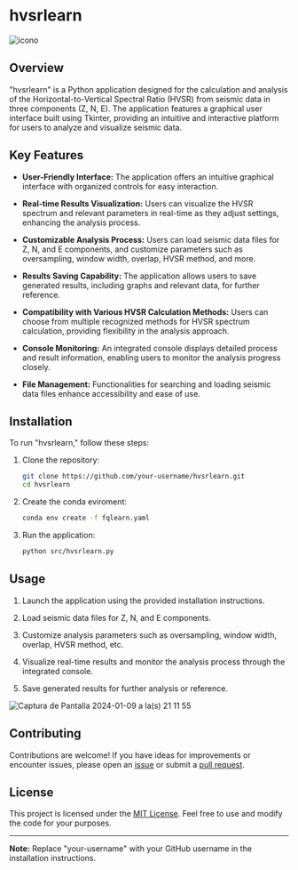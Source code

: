 # hvsrlearn
![icono](https://github.com/JoseMariaGarciaMarquez/hvsrlearn/assets/30852961/4e47c871-a680-43f7-88ba-3e3525a29638)


## Overview

"hvsrlearn" is a Python application designed for the calculation and analysis of the Horizontal-to-Vertical Spectral Ratio (HVSR) from seismic data in three components (Z, N, E). The application features a graphical user interface built using Tkinter, providing an intuitive and interactive platform for users to analyze and visualize seismic data.

## Key Features

- **User-Friendly Interface:** The application offers an intuitive graphical interface with organized controls for easy interaction.

- **Real-time Results Visualization:** Users can visualize the HVSR spectrum and relevant parameters in real-time as they adjust settings, enhancing the analysis process.

- **Customizable Analysis Process:** Users can load seismic data files for Z, N, and E components, and customize parameters such as oversampling, window width, overlap, HVSR method, and more.

- **Results Saving Capability:** The application allows users to save generated results, including graphs and relevant data, for further reference.

- **Compatibility with Various HVSR Calculation Methods:** Users can choose from multiple recognized methods for HVSR spectrum calculation, providing flexibility in the analysis approach.

- **Console Monitoring:** An integrated console displays detailed process and result information, enabling users to monitor the analysis progress closely.

- **File Management:** Functionalities for searching and loading seismic data files enhance accessibility and ease of use.

## Installation

To run "hvsrlearn," follow these steps:

1. Clone the repository:

    ```bash
    git clone https://github.com/your-username/hvsrlearn.git
    cd hvsrlearn
    ```

2. Create the conda eviroment:

    ```bash
    conda env create -f fqlearn.yaml
    ```

3. Run the application:

    ```bash
    python src/hvsrlearn.py
    ```

## Usage

1. Launch the application using the provided installation instructions.

2. Load seismic data files for Z, N, and E components.

3. Customize analysis parameters such as oversampling, window width, overlap, HVSR method, etc.

4. Visualize real-time results and monitor the analysis process through the integrated console.

5. Save generated results for further analysis or reference.

![Captura de Pantalla 2024-01-09 a la(s) 21 11 55](https://github.com/JoseMariaGarciaMarquez/hvsrlearn/assets/30852961/214c0abe-1bba-4438-b3ec-139c26904770)


## Contributing

Contributions are welcome! If you have ideas for improvements or encounter issues, please open an [issue](https://github.com/your-username/hvsrlearn/issues) or submit a [pull request](https://github.com/your-username/hvsrlearn/pulls).

## License

This project is licensed under the [MIT License](LICENSE). Feel free to use and modify the code for your purposes.

---

**Note:** Replace "your-username" with your GitHub username in the installation instructions.

